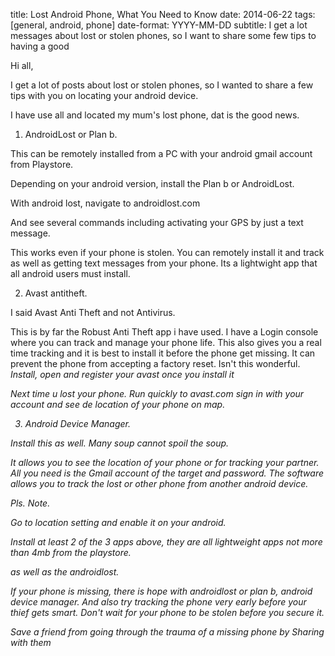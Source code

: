 title: Lost Android Phone, What You Need to Know
date: 2014-06-22
tags: [general, android, phone]
date-format: YYYY-MM-DD
subtitle: I get a lot messages about lost or stolen phones, so I want to share some few tips to having a good



Hi all,

I get a lot of posts about lost or stolen phones, so I wanted to share a few tips with you on locating your android device.

I have use all and located my mum's lost phone, dat is the good news.


1. AndroidLost or Plan b.

This can be remotely installed from a PC with your android gmail account from Playstore.

Depending on your android version, install the Plan b or AndroidLost.

With android lost, navigate to androidlost.com

And see several commands including activating your GPS by just a text message.


This works even if your phone is stolen. You can remotely install it and track as well as getting text messages from your phone. Its a lightwight app that all android users must install.


2. Avast antitheft.

I said Avast Anti Theft and not Antivirus.

This is by far the Robust Anti Theft app i have used. I have a Login console where you can
track and manage your phone life.
This also gives you a real time tracking and it is best to install it before the phone get missing. It can prevent the phone from accepting a factory reset. Isn't this wonderful. <em>Install, open and register your avast once you install it<em>

Next time u lost your phone. Run quickly to avast.com sign in with your account and see de location of your phone on map.



3. Android Device Manager.

Install this as well. Many soup cannot spoil the soup.

It allows you to see the location of your phone or for tracking your partner. All you need is the Gmail account of the target and password. The software allows you to track the lost or other phone from another android device.


Pls. Note.

Go to location setting and enable it on your android.

Install at least 2 of the 3 apps above, they are all lightweight apps not more than 4mb from the playstore.

 as well as the androidlost.

If your phone is missing, there is hope with androidlost or plan b, android device manager. And also try tracking the phone very early before your thief gets smart. Don't wait for your phone to be stolen before you secure it.



Save a friend from going through the trauma of a missing phone by Sharing with them
